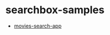 # searchbox-samples
* [movies-search-app](https://github.com/loviworld/searchbox-samples/tree/master/movies-search-app)
